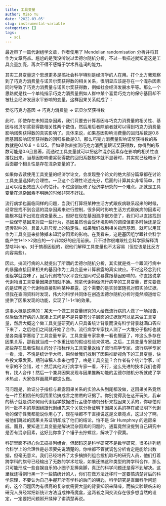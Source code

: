 ```yaml
---
title: 工具变量
author: Miao Yu
date: '2022-03-05'
slug: instrumental-variable
categories: []
tags:
  - sci
---
```


最近审了一篇代谢组学文章，作者使用了 Mendelian randomisation 分析并将其作为文章亮点。尴尬的是我没听说过孟德尔随机分析，不过一看描述就知道这是工具变量加壳，再次不得不感慨于学术界造词的能力。

其实工具变量这个思想更多是搞社会科学特别是经济学的人在用。打个比方我观察到了巧克力消费量与诺贝尔奖获得数的相关关系，很明显应该是存在一个混杂因素同时导致了巧克力消费量与诺贝尔奖获得数，例如社会经济发展水平等。那么一个思路就是找一个单纯指示巧克力消费量例如人群中某个喜爱巧克力的保守基因却不被社会经济发展水平影响的变量，这样因果关系就成了：

爱吃巧克力基因 -> 巧克力消费量 -> 诺贝尔奖获得数

此时，即使存在未知混杂因素，我们只要去计算基因与巧克力消费量的相关性、基因与诺贝尔奖获得数相关性两个数值，然后用后者除前者就可以得到巧克力消费量影响诺奖获得数的真实影响了。具体来说，如果基因影响消费量的回归系数是0.8而基因影响诺奖获得数的回归系数是0.1，那么巧克力消费量影响诺奖获得数的系数就是0.1/0.8 = 0.125。但如果你直接测巧克力消费量跟诺奖获得数，你得到的系数可能是0.6且显著，而通过工具变量就可以把这种混杂因素存在影响的相关性直接找出来。当基因影响诺奖获得数的回归系数根本就不显著时，其实就已经暗示了后面那个相关性是存在混杂变量的了。

如果你去读使用工具变量的经济学论文，会发现整个论文的绝大部分篇章都在讨论工具变量选择的合理性。一旦这个合理性论述充分，后面的计算其实非常简单，并且可以给出效应大小的估计。不过这倒反映了经济学研究的一个难点，那就是工具变量在混杂因素不明确的时候非常不好找。

流行病学也面临同样的问题，当我们打算将某种生活方式跟疾病联系起来的时候，经常是找不到合适的混杂因素来进行控制，很多同时影响生活方式跟疾病的因素可能根本就不出现在调查量表上。但好在现在基因测序很方便了，我们可以直接找到一些保守基因来对应一些行为，基因虽然也会受环境影响的调控但更多时候还是受遗传影响的，具备人群尺度上的稳定性。如果我们找到相关指示基因，就可以用其作为工具变量来排除掉未知混杂因素的影响。在我看来，这是基因组学跟社会科学能产生1+1>>2效应的一个非常好的应用前景。只不过你很难跟社会科学家解释清楚啥叫snp，对于搞基因组的，跟他们解释工具变量也不太容易（但应该是比反方向容易些）。

因此，搞流行病的人就提出了所谓的孟德尔随机分析，其实就是找一个跟流行病中的暴露直接因果相关的基因作为工具变量来计算暴露的真实效应。不过这经念到代谢组学就变味了，因为代谢物的水平变化是同时受暴露跟基因影响的，你直接说拿代谢物当工具变量因果逻辑就不通。想拿代谢物做流行病学的工具变量，首先要做的是证明这个代谢物直接影响某种暴露，这个需要的是实验室随机对照实验证据。但我在查阅资料时发现，伟大的科学共同体在创造孟德尔随机分析时竟然顺道给它提供了因果发现的功能，实现了1+1<1的效果。

这事大概是这样的：某天一个做工具变量研究的人给做流行病的人做了一场报告，然后做流行病的人就凑上去问是不是只要有分子层面的证据就可以拿来做工具变量，然后大概这个做工具变量研究的人只具备统计背景而没有科学背景就满口答应下来了，之后他们之间就开始了合作。流行病学专家找人测了一大堆分子指标也就是各类组学塞给了工具变量专家，工具变量专家拿来一看也懵逼了，咋这么多存在因果关系，那我就当成一个多重比较的假设检验来做吧。之后，工具变量专家就把那些存在显著性相关的分子指标作为工具变量返给了流行病学专家。流行病学专家一看，淦，不愧是统计学大师，果然给我们找到了因果推断视角下的工具变量，快些投文章发表。期刊审稿人拿来也懵了，啥是工具变量？合作者有个统计学家，听专家的不会错，过！然后其他流行病学专家一看，不行，这么先进的技术我们也得有，找人合作！然后一个兼具因果发现与因果推断功能的孟德尔随机分析就成了学术热点，大家依样画葫芦都这么做。

可问题是，验证分子指标与暴露因果关系的实验从头到尾都没做，这因果关系竟然在一片互相信任的氛围里给搞成言之凿凿的证据了。你别觉得我在这开玩笑，我审的稿子就是讲如何用代谢组学数据进行孟德尔随机分析来找因果关系的，你哪怕对同一批样本的基因组跟代谢组先来个关联分析证明下因果关系的存在或证明下代谢物的保守性我都能说你用心了，现在啥都不干直接说这是文章亮点，这过分了啊。被他们跳过的因果关系证明却成了他们的结论，怕不是 Sir Humphrey 的远房亲戚。而且，要知道工具变量是解决混杂因素的问题的，通篇竟然没提到自己研究中是否有混杂因素，这好比你拿了个锤子去拧螺丝，解决了个寂寞。

科研里面不担心你去搞排列组合，但起码这是科学研究不是数学研究，很多排列组合科学上的合理性是必须要先说清楚的。你啥都不管就调包分析肯定是能给出数据，但毫无意义。我们已经培养了太多搞排列组合投机取巧的研究人员，他们打着跨学科的旗号已经输出了无数的学术垃圾，如果还搞这种类型的跨学科合作，那么只可能形成一些自娱自乐的小圈子互捧臭脚，真正的科学问题还是得不到解决。这里我还得例行黑一下一些搞统计的人，你们在做方法迁移时一定要搞清楚背后的科学原理，不要认为自己手握开所有学科的后门的钥匙，科学研究是直面科学问题的，这个问题因为有很高的复杂度需要大量的背景知识来降噪，而搞实验跟临床的研究人员经常把新统计方法当成神奇魔盒，这两者之间交流存在很多想当然的设定，一定要把问题掰开揉碎了讲清楚再说。
